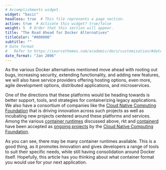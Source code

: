 ```yaml
---
# Accomplishments widget.
widget: "basic"  
headless: true  # This file represents a page section.
active: true  # Activate this widget? true/false
weight: 5  # Order that this section will appear.
title: "The Road Ahead for Docker Alternatives"
titleColor: "#000000"
subtitle: ""
# Date format
#   Refer to https://sourcethemes.com/academic/docs/customization/#date-format
date_format: "Jan 2006"
---
```


As the various Docker alternatives mentioned move ahead with rooting out bugs, increasing security, extending functionality, and adding new features, we will also have service providers offering hosting options, even more, agile development options, distributed applications, and microservices.

One of the directions that these platforms would be heading towards is better support, tools, and strategies for containerizing legacy applications. We also have a consortium of companies like the [Cloud Native Computing Foundation](https://www.cncf.io/) that is driving innovation across such projects as well as incubating new projects centered around these platforms and services. Among the various [container runtimes](/display/containers/container+runtime+interface) discussed above, rkt and [containerd](/display/containers/Containerd) have been accepted as [ongoing projects](https://www.cncf.io/projects/) by the [Cloud Native Computing Foundation](/display/containers/cloud+Native+computing+foundation).

As you can see, there may be many container runtimes available. This is a good thing, as it promotes innovation and gives developers a range of tools to suit their specific needs, while still having consolidation around Docker itself. Hopefully, this article has you thinking about what container format you would use for your next application.